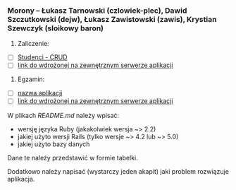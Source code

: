 ### Morony – Łukasz Tarnowski (czlowiek-plec), Dawid Szczutkowski (dejw), Łukasz Zawistowski (zawis), Krystian Szewczyk (sloikowy baron)

1. Zaliczenie:
 - [ ] [Studenci - CRUD](https://github.com/ltarnowski1/ASI-Project1)
 - [ ] [link do wdrożonej na zewnętrznym serwerze aplikacji](https://project1-rails-tarnowski-1.c9users.io)
1. Egzamin:
 - [ ] [nazwa aplikacji](egzamin)
 - [ ] [link do wdrożonej na zewnętrznym serwerze aplikacji](/)

W plikach _README.md_ należy wpisać:

* wersję języka Ruby (jakakolwiek wersja ~> 2.2)
* jakiej użyto wersji Rails (tylko wersje ~> 4.2 lub ~> 5.0)
* jakiej użyto bazy danych

Dane te należy przedstawić w formie tabelki.

Dodatkowo należy napisać (wystarczy jeden akapit)
jaki problem rozwiązuje aplikacja.
